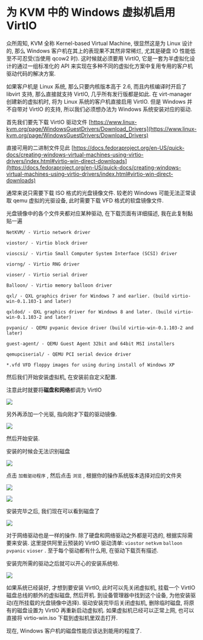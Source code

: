 # 为 KVM 中的 Windows 虚拟机启用 VirtIO

众所周知, KVM 全称 Kernel-based Virtual Machine, 很显然这是为 Linux 设计的, 那么 Windows 客户机在其上的表现果不其然非常稀烂, 尤其是硬盘 IO 性能低至不可忍受(当使用 qcow2 时). 这时候就必须要用 VirtIO, 它是一套为半虚拟化设计的通过一组标准化的 API 来实现在多种不同的虚拟化方案中复用专用的客户机驱动代码的解决方案.

如果客户机是 Linux 系统, 那么只要内核版本高于 2.6, 而且内核编译时开启了 libvirt 支持, 那么直接就支持 VirtIO, 几乎所有发行版都是如此. 在 virt-manager 创建新的虚拟机时, 将为 Linux 系统的客户机直接启用 VirtIO. 但是 Windows 并不自带对 VirtIO 的支持, 所以我们必须想办法为 Windows 系统安装对应的驱动.

首先我们要先下载 VirtIO 驱动文件 [https://www.linux-kvm.org/page/WindowsGuestDrivers/Download_Drivers](https://www.linux-kvm.org/page/WindowsGuestDrivers/Download_Drivers)

直接可用的二进制文件见此 [https://docs.fedoraproject.org/en-US/quick-docs/creating-windows-virtual-machines-using-virtio-drivers/index.html#virtio-win-direct-downloads](https://docs.fedoraproject.org/en-US/quick-docs/creating-windows-virtual-machines-using-virtio-drivers/index.html#virtio-win-direct-downloads)

通常来说只需要下载 ISO 格式的光盘镜像文件. 较老的 Windows 可能无法正常读取 qemu 虚拟的光驱设备, 此时需要下载 VFD 格式的软盘镜像文件.

光盘镜像中的各个文件夹都对应某种驱动, 在下载页面有详细描述, 我在此复制黏贴一遍

```
NetKVM/ - Virtio network driver

viostor/ - Virtio block driver

vioscsi/ - Virtio Small Computer System Interface (SCSI) driver

viorng/ - Virtio RNG driver

vioser/ - Virtio serial driver

Balloon/ - Virtio memory balloon driver

qxl/ - QXL graphics driver for Windows 7 and earlier. (build virtio-win-0.1.103-1 and later)

qxldod/ - QXL graphics driver for Windows 8 and later. (build virtio-win-0.1.103-2 and later)

pvpanic/ - QEMU pvpanic device driver (build virtio-win-0.1.103-2 and later)

guest-agent/ - QEMU Guest Agent 32bit and 64bit MSI installers

qemupciserial/ - QEMU PCI serial device driver

*.vfd VFD floppy images for using during install of Windows XP
```

然后我们开始安装虚拟机, 在安装前自定义配置.

注意此时就要将**磁盘和网络**都调为 VirtIO

![](<../.gitbook/assets/image (25).png>)

另外再添加一个光驱, 指向刚才下载的驱动镜像.

![](<../.gitbook/assets/image (36).png>)

然后开始安装.

安装的时候会无法识别磁盘

![](<../.gitbook/assets/image (27).png>)

点击 `加载驱动程序` , 然后点击 `浏览` , 根据你的操作系统版本选择对应的文件夹

![](<../.gitbook/assets/image (37).png>)

![](<../.gitbook/assets/image (38).png>)

安装完毕之后, 我们现在可以看到磁盘了

![](<../.gitbook/assets/image (39).png>)

对于网络驱动也是一样的操作. 除了硬盘和网络驱动之外都是可选的, 根据实际需要来安装. 这里提供阿里云预装的 VirtIO 驱动清单: `viostor` `netkvm` `balloon` `pvpanic` `vioser` . 至于每个驱动都有什么用, 在驱动下载页有描述.

安装完所需的驱动之后就可以开心的安装系统啦.

![](<../.gitbook/assets/image (40).png>)

如果系统已经装好, 才想到要安装 VirtIO, 此时可以先关闭虚拟机, 挂载一个 VirtIO 磁盘总线的额外的虚拟磁盘, 然后开机. 到设备管理器中找到这个设备, 为他安装驱动(在所挂载的光盘镜像中选择). 驱动安装完毕后关闭虚拟机, 删除临时磁盘, 将原有的磁盘设置为 VirtIO 再重新启动虚拟机. 如果虚拟机已经可以正常上网, 也可以直接将 virtio-win.iso 下载到虚拟机里双击打开.

现在, Windows 客户机的磁盘性能应该达到能用的程度了.

